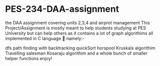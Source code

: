 # PES-234-DAA-assignment
the DAA assignment covering units 2,3,4 and airprot management
This Project/Assignment is mostly meant to help students studying at PES University  but can  help others as it contains a lot of graph algorithims
all implemented in C language 🦖 namely:-

dfs
path finding with backtracking
quickSort
horspool
Kruskals algorithim
Travelling salesman
Kosaraju algorithim
and a whole bunch of smaller helper functions
enjoy!
